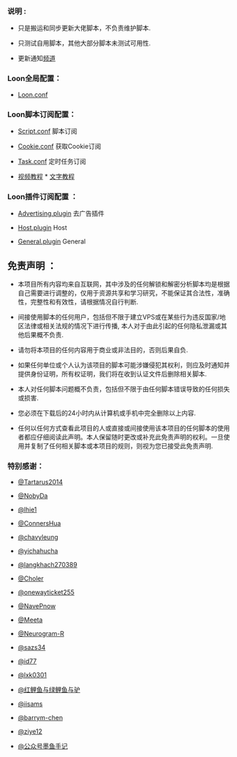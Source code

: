 ### 说明 :

* 只是搬运和同步更新大佬脚本，不负责维护脚本.

* 只测试自用脚本，其他大部分脚本未测试可用性.

* 更新通知[频道](https://t.me/)

### Loon全局配置：

* [Loon.conf](https://raw.githubusercontent.com/laoshur/For-own-use/master/Loon/Loon.conf)

### Loon脚本订阅配置：
* [Script.conf](https://raw.githubusercontent.com/laoshur/For-own-use/master/Loon/Script.conf) 脚本订阅

* [Cookie.conf](https://raw.githubusercontent.com/laoshur/For-own-use/master/Loon/Cookie.conf) 获取Cookie订阅

* [Task.conf](https://raw.githubusercontent.com/laoshur/For-own-use/master/Loon/Task.conf) 定时任务订阅

* [视频教程](https://youtu.be/F1BEgma4xYA)    * [文字教程](https://github.com/TiyNa/LoonManual)

### Loon插件订阅配置 ：

* [Advertising.plugin](https://raw.githubusercontent.com/laoshur/For-own-use/master/Loon/Script/Plugin/Block/Advertising.plugin) 去广告插件

* [Host.plugin](https://raw.githubusercontent.com/laoshur/For-own-use/master/Loon/Plugin/Host.plugin) Host

* [General.plugin](https://raw.githubusercontent.com/laoshur/For-own-use/master/Loon/Script/Plugin/General.plugin) General

## 免责声明 ：

* 本项目所有内容均来自互联网，其中涉及的任何解锁和解密分析脚本均是根据自己需要进行调整的，仅用于资源共享和学习研究，不能保证其合法性，准确性，完整性和有效性，请根据情况自行判断.

* 间接使用脚本的任何用户，包括但不限于建立VPS或在某些行为违反国家/地区法律或相关法规的情况下进行传播, 本人对于由此引起的任何隐私泄漏或其他后果概不负责.

* 请勿将本项目的任何内容用于商业或非法目的，否则后果自负.

* 如果任何单位或个人认为该项目的脚本可能涉嫌侵犯其权利，则应及时通知并提供身份证明，所有权证明，我们将在收到认证文件后删除相关脚本.

* 本人对任何脚本问题概不负责，包括但不限于由任何脚本错误导致的任何损失或损害.

* 您必须在下载后的24小时内从计算机或手机中完全删除以上内容.

* 任何以任何方式查看此项目的人或直接或间接使用该本项目的任何脚本的使用者都应仔细阅读此声明。本人保留随时更改或补充此免责声明的权利。一旦使用并复制了任何相关脚本或本项目的规则，则视为您已接受此免责声明.

### 特别感谢：
* [@Tartarus2014](https://github.com/Tartarus2014/)

* [@NobyDa](https://github.com/NobyDa)

* [@lhie1](https://github.com/lhie1)

* [@ConnersHua](https://github.com/DivineEngine)

* [@chavyleung](https://github.com/chavyleung)

* [@yichahucha](https://github.com/yichahucha)

* [@langkhach270389](https://github.com/langkhach270389)

* [@Choler](https://github.com/Choler)

* [@onewayticket255](https://github.com/onewayticket255)

* [@NavePnow](https://github.com/NavePnow)

* [@Meeta](https://github.com/MeetaGit)

* [@Neurogram-R](https://github.com/Neurogram-R)

* [@sazs34](https://github.com/sazs34)

* [@id77](https://github.com/id77)

* [@lxk0301](https://github.com/lxk0301)

* [@红鲤鱼与绿鲤鱼与驴](https://github.com/wangdelu2020)

* [@iisams](https://github.com/iisams/Scripts)

* [@barrym-chen](https://github.com/barrym-chen/Script)

* [@ziye12](https://github.com/ziye12/JavaScript)

* [@公众号墨鱼手记](https://github.com/ddgksf2013)

